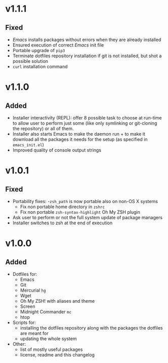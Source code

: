 v1.1.1
======

Fixed
-----

- _Emacs_ installs packages without errors when they are already installed
- Ensured execution of correct _Emacs_ init file
- Portable upgrade of `pip3`
- Terminate dotfiles repository installation if git is not installed, but shot
  a possible solution
- `curl` installation command

v1.1.0
======

Added
-----

- Installer interactivity (REPL): offer 8 possible task to choose at run-time
to allow user to perform just some (like only symlinking or git-cloning the
repository) or all of them.
- Installer also starts Emacs to make the daemon run + to make it download all
the packages it needs for the setup (as specified in `emacs_init.el`)
- Improved quality of console output strings


v1.0.1
======

Fixed
-----

- Portability fixes:
    -`zsh_path` is now portable also on non-OS X systems
    - Fix non portable home directory in `zshrc`
    - Fix non portable `zsh-syntax-highlight` Oh My ZSH plugin
- Ask user to perform or not the full system update of package managers
- Installer switches to zsh at the end of execution


v1.0.0
======

Added
-----

- Dotfiles for:
    - Emacs
    - Git
    - Mercurial `hg`
    - Wget
    - Oh My ZSH! with aliases and theme
    - Screen 
    - Midnight Commander `mc`
    - htop
- Scripts for:
    - installing the dotfiles repository along with the packages the dotfiles
      are meant for
    - updating the whole system
- Other:
    - list of mostly useful packages
    - license, readme and this changelog
